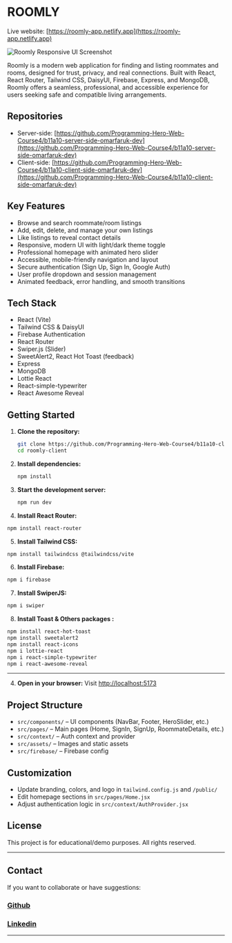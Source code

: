 # ROOMLY

Live website: [https://roomly-app.netlify.app](https://roomly-app.netlify.app)

![Roomly Responsive UI Screenshot](https://i.ibb.co/JRSrt7Ky/responsive.jpg)



Roomly is a modern web application for finding and listing roommates and rooms, designed for trust, privacy, and real connections. Built with React, React Router, Tailwind CSS, DaisyUI, Firebase, Express, and MongoDB, Roomly offers a seamless, professional, and accessible experience for users seeking safe and compatible living arrangements.

## Repositories
- Server-side: [https://github.com/Programming-Hero-Web-Course4/b11a10-server-side-omarfaruk-dev](https://github.com/Programming-Hero-Web-Course4/b11a10-server-side-omarfaruk-dev)
- Client-side: [https://github.com/Programming-Hero-Web-Course4/b11a10-client-side-omarfaruk-dev](https://github.com/Programming-Hero-Web-Course4/b11a10-client-side-omarfaruk-dev)

## Key Features
- Browse and search roommate/room listings
- Add, edit, delete, and manage your own listings
- Like listings to reveal contact details
- Responsive, modern UI with light/dark theme toggle
- Professional homepage with animated hero slider
- Accessible, mobile-friendly navigation and layout
- Secure authentication (Sign Up, Sign In, Google Auth)
- User profile dropdown and session management
- Animated feedback, error handling, and smooth transitions

## Tech Stack
- React (Vite)
- Tailwind CSS & DaisyUI
- Firebase Authentication
- React Router
- Swiper.js (Slider)
- SweetAlert2, React Hot Toast (feedback)
- Express
- MongoDB
- Lottie React
- React-simple-typewriter
- React Awesome Reveal

## Getting Started

1. **Clone the repository:**
   ```bash
   git clone https://github.com/Programming-Hero-Web-Course4/b11a10-client-side-omarfaruk-dev
   cd roomly-client
   ```
2. **Install dependencies:**
   ```bash
   npm install
   ```
3. **Start the development server:**
   ```bash
   npm run dev
   ```
4. **Install React Router:**

```bash
npm install react-router
```

5. **Install Tailwind CSS:**

```bash
npm install tailwindcss @tailwindcss/vite
```

6. **Install Firebase:**

```bash
npm i firebase
```
7. **Install SwiperJS:**

```bash
npm i swiper
```

8. **Install Toast & Others packages :**

```bash
npm install react-hot-toast
npm install sweetalert2
npm install react-icons
npm i lottie-react
npm i react-simple-typewriter
npm i react-awesome-reveal

```

---
4. **Open in your browser:**
   Visit [http://localhost:5173](http://localhost:5173)

## Project Structure
- `src/components/` – UI components (NavBar, Footer, HeroSlider, etc.)
- `src/pages/` – Main pages (Home, SignIn, SignUp, RoommateDetails, etc.)
- `src/context/` – Auth context and provider
- `src/assets/` – Images and static assets
- `src/firebase/` – Firebase config

## Customization
- Update branding, colors, and logo in `tailwind.config.js` and `/public/`
- Edit homepage sections in `src/pages/Home.jsx`
- Adjust authentication logic in `src/context/AuthProvider.jsx`

## License
This project is for educational/demo purposes. All rights reserved.

---

## Contact

If you want to collaborate or have suggestions:

###  [Github](https://github.com/omarfaruk-dev)
###  [Linkedin](https://www.linkedin.com/in/pro-omarfaruk)

---
